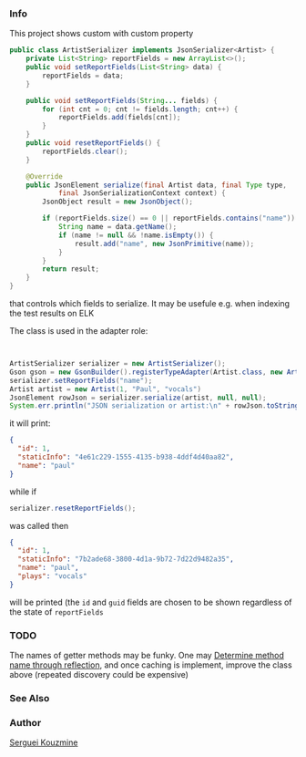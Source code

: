 ### Info

This project shows custom with
custom property
```java
public class ArtistSerializer implements JsonSerializer<Artist> {
	private List<String> reportFields = new ArrayList<>();
	public void setReportFields(List<String> data) {
		reportFields = data;
	}

	public void setReportFields(String... fields) {
		for (int cnt = 0; cnt != fields.length; cnt++) {
			reportFields.add(fields[cnt]);
		}
	}
	public void resetReportFields() {
		reportFields.clear();
	}

	@Override
	public JsonElement serialize(final Artist data, final Type type,
			final JsonSerializationContext context) {
		JsonObject result = new JsonObject();

		if (reportFields.size() == 0 || reportFields.contains("name")) {
			String name = data.getName();
			if (name != null && !name.isEmpty()) {
				result.add("name", new JsonPrimitive(name));
			}
		}
		return result;
	}
}
```
that controls which fields to serialize. It may be  usefule e.g. when indexing the test results on ELK

The class is used in the adapter role:
```java


ArtistSerializer serializer = new ArtistSerializer();
Gson gson = new GsonBuilder().registerTypeAdapter(Artist.class, new ArtistSerializer()).create();
serializer.setReportFields("name");
Artist artist = new Artist(1, "Paul", "vocals")
JsonElement rowJson = serializer.serialize(artist, null, null);
System.err.println("JSON serialization or artist:\n" + rowJson.toString());
```
it will print:
```json
{
  "id": 1,
  "staticInfo": "4e61c229-1555-4135-b938-4ddf4d40aa82",
  "name": "paul"
}
```
while if
```java
serializer.resetReportFields();
```
was called then
```json
{
  "id": 1,
  "staticInfo": "7b2ade68-3800-4d1a-9b72-7d22d9482a35",
  "name": "paul",
  "plays": "vocals"
}
```
will be printed
(the `id` and `guid` fields are chosen to be shown regardless of the state of  `reportFields`
### TODO

The names  of getter methods may be funky.
One may [Determine method name through reflection](https://github.com/Blastman/DtoTester/blob/master/src/test/java/com/objectpartners/DtoTest.java
), and once caching is implement, improve the class above
(repeated discovery could be expensive)

### See Also


### Author
[Serguei Kouzmine](kouzmine_serguei@yahoo.com)
